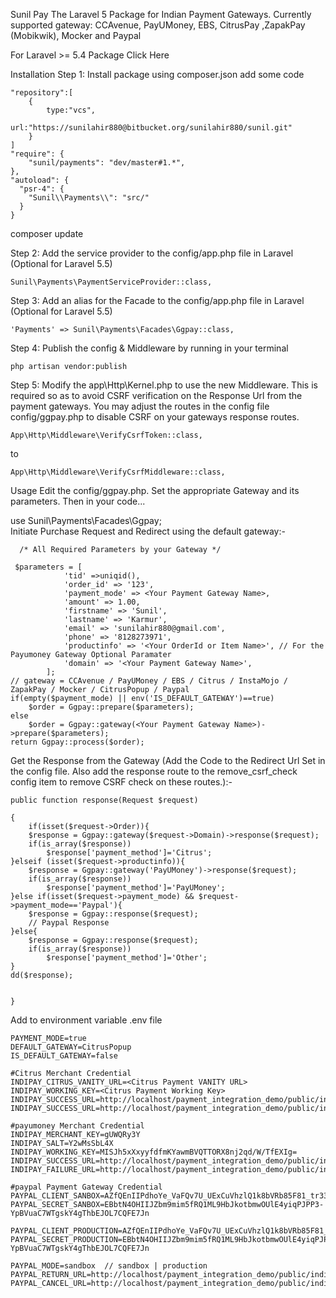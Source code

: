 Sunil Pay
The Laravel 5 Package for Indian Payment Gateways. Currently supported gateway: CCAvenue, PayUMoney, EBS, CitrusPay ,ZapakPay (Mobikwik), Mocker and Paypal

For Laravel >= 5.4  Package Click Here

Installation
Step 1: Install package using composer.json add some code
	
	"repository":[
		{
			type:"vcs",
			url:"https://sunilahir880@bitbucket.org/sunilahir880/sunil.git"
		}
	]
    "require": {
        "sunil/payments": "dev/master#1.*",
    },
	"autoload": {
      "psr-4": {
        "Sunil\\Payments\\": "src/"
      }
    }


 composer update
    
Step 2: Add the service provider to the config/app.php file in Laravel (Optional for Laravel 5.5)


    Sunil\Payments\PaymentServiceProvider::class,
Step 3: Add an alias for the Facade to the config/app.php file in Laravel (Optional for Laravel 5.5)


    'Payments' => Sunil\Payments\Facades\Ggpay::class,
Step 4: Publish the config & Middleware by running in your terminal


    php artisan vendor:publish
Step 5: Modify the app\Http\Kernel.php to use the new Middleware. This is required so as to avoid CSRF verification on the Response Url from the payment gateways. You may adjust the routes in the config file config/ggpay.php to disable CSRF on your gateways response routes.


    App\Http\Middleware\VerifyCsrfToken::class,
to


    App\Http\Middleware\VerifyCsrfMiddleware::class,
Usage
Edit the config/ggpay.php. Set the appropriate Gateway and its parameters. Then in your code... 

 use Sunil\Payments\Facades\Ggpay;  
Initiate Purchase Request and Redirect using the default gateway:-

      /* All Required Parameters by your Gateway */
      
     $parameters = [
                'tid' =>uniqid(),
                'order_id' => '123',
                'payment_mode' => <Your Payment Gateway Name>,
                'amount' => 1.00,
                'firstname' => 'Sunil',
                'lastname' => 'Karmur',
                'email' => 'sunilahir880@gmail.com',
                'phone' => '8128273971',
                'productinfo' => '<Your OrderId or Item Name>', // For the Payumoney Gateway Optional Paramater
                'domain' => '<Your Payment Gateway Name>',
            ];
    // gateway = CCAvenue / PayUMoney / EBS / Citrus / InstaMojo / ZapakPay / Mocker / CitrusPopup / Paypal
    if(empty($payment_mode) || env('IS_DEFAULT_GATEWAY')==true)
        $order = Ggpay::prepare($parameters);
    else
        $order = Ggpay::gateway(<Your Payment Gateway Name>)->prepare($parameters);
    return Ggpay::process($order);

Get the Response from the Gateway (Add the Code to the Redirect Url Set in the config file. Also add the response route to the remove_csrf_check config item to remove CSRF check on these routes.):-

 
    public function response(Request $request)
    
    {
        if(isset($request->Order)){
        $response = Ggpay::gateway($request->Domain)->response($request);
        if(is_array($response))
            $response['payment_method']='Citrus';
    }elseif (isset($request->productinfo)){
        $response = Ggpay::gateway('PayUMoney')->response($request);
        if(is_array($response))
            $response['payment_method']='PayUMoney';
    }else if(isset($request->payment_mode) && $request->payment_mode=='Paypal'){
    	$response = Ggpay::response($request); 
        // Paypal Response
    }else{
        $response = Ggpay::response($request); 
        if(is_array($response))
            $response['payment_method']='Other';
    }
    dd($response);

    
    } 
    

Add to environment variable .env file
    
    PAYMENT_MODE=true
    DEFAULT_GATEWAY=CitrusPopup
    IS_DEFAULT_GATEWAY=false
    
    #Citrus Merchant Credential
    INDIPAY_CITRUS_VANITY_URL=<Citrus Payment VANITY URL>
    INDIPAY_WORKING_KEY=<Citrus Payment Working Key>
    INDIPAY_SUCCESS_URL=http://localhost/payment_integration_demo/public/indipay/response
    INDIPAY_SUCCESS_URL=http://localhost/payment_integration_demo/public/indipay/response
    
    #payumoney Merchant Credential
    INDIPAY_MERCHANT_KEY=gUWQRy3Y
    INDIPAY_SALT=Y2wMsSbL4X
    INDIPAY_WORKING_KEY=MISJh5xXxyyfdfmKYawmBVQTTORX8nj2qd/W/TfEXIg=
    INDIPAY_SUCCESS_URL=http://localhost/payment_integration_demo/public/indipay/response
    INDIPAY_FAILURE_URL=http://localhost/payment_integration_demo/public/indipay/response
    
    #paypal Payment Gateway Credential
    PAYPAL_CLIENT_SANBOX=AZfQEnIIPdhoYe_VaFQv7U_UExCuVhzlQ1k8bVRb85F81_tr33f_L7UMX3o2Z8KJf6pm9Z3ipmdJ34QO
    PAYPAL_SECRET_SANBOX=EBbtN4OHIIJZbm9mim5fRQ1ML9HbJkotbmwOUlE4yiqPJPP3-YpBVuaC7WTgskY4gThbEJOL7CQFE7Jn
    
    PAYPAL_CLIENT_PRODUCTION=AZfQEnIIPdhoYe_VaFQv7U_UExCuVhzlQ1k8bVRb85F81_tr33f_L7UMX3o2Z8KJf6pm9Z3ipmdJ34QO
    PAYPAL_SECRET_PRODUCTION=EBbtN4OHIIJZbm9mim5fRQ1ML9HbJkotbmwOUlE4yiqPJPP3-YpBVuaC7WTgskY4gThbEJOL7CQFE7Jn
        
    PAYPAL_MODE=sandbox  // sandbox | production
    PAYPAL_RETURN_URL=http://localhost/payment_integration_demo/public/indipay/response
    PAYPAL_CANCEL_URL=http://localhost/payment_integration_demo/public/indipay/response
